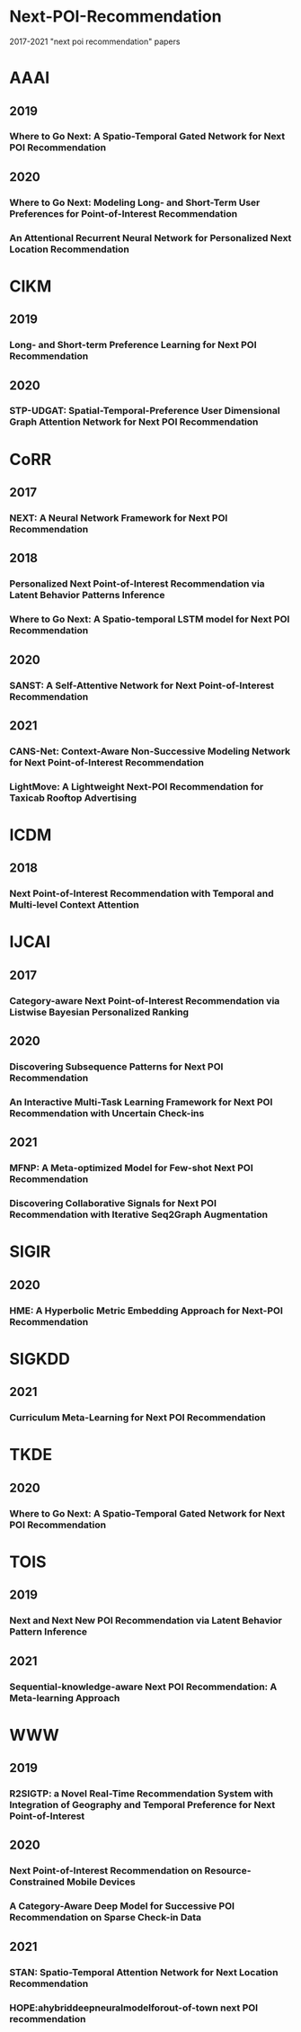# Next-POI-Recommendation
2017-2021 "next poi recommendation" papers
# AAAI
## 2019
### Where to Go Next: A Spatio-Temporal Gated Network for Next POI Recommendation
## 2020
### Where to Go Next: Modeling Long- and Short-Term User Preferences for Point-of-Interest Recommendation
### An Attentional Recurrent Neural Network for Personalized Next Location Recommendation
# CIKM
## 2019
### Long- and Short-term Preference Learning for Next POI Recommendation
## 2020
### STP-UDGAT: Spatial-Temporal-Preference User Dimensional Graph Attention Network for Next POI Recommendation
# CoRR
## 2017
### NEXT: A Neural Network Framework for Next POI Recommendation
## 2018
### Personalized Next Point-of-Interest Recommendation via Latent Behavior Patterns Inference
### Where to Go Next: A Spatio-temporal LSTM model for Next POI Recommendation
## 2020
### SANST: A Self-Attentive Network for Next Point-of-Interest Recommendation
## 2021
### CANS-Net: Context-Aware Non-Successive Modeling Network for Next Point-of-Interest Recommendation
### LightMove: A Lightweight Next-POI Recommendation for Taxicab Rooftop Advertising
# ICDM
## 2018
### Next Point-of-Interest Recommendation with Temporal and Multi-level Context Attention
# IJCAI
## 2017
### Category-aware Next Point-of-Interest Recommendation via Listwise Bayesian Personalized Ranking
## 2020
### Discovering Subsequence Patterns for Next POI Recommendation
### An Interactive Multi-Task Learning Framework for Next POI Recommendation with Uncertain Check-ins
## 2021
### MFNP: A Meta-optimized Model for Few-shot Next POI Recommendation
### Discovering Collaborative Signals for Next POI Recommendation with Iterative Seq2Graph Augmentation
# SIGIR
## 2020
### HME: A Hyperbolic Metric Embedding Approach for Next-POI Recommendation
# SIGKDD
## 2021
### Curriculum Meta-Learning for Next POI Recommendation
# TKDE
## 2020
### Where to Go Next: A Spatio-Temporal Gated Network for Next POI Recommendation
# TOIS
## 2019
### Next and Next New POI Recommendation via Latent Behavior Pattern Inference
## 2021
### Sequential-knowledge-aware Next POI Recommendation: A Meta-learning Approach
# WWW
## 2019
### R2SIGTP: a Novel Real-Time Recommendation System with Integration of Geography and Temporal Preference for Next Point-of-Interest
## 2020
### Next Point-of-Interest Recommendation on Resource-Constrained Mobile Devices
### A Category-Aware Deep Model for Successive POI Recommendation on Sparse Check-in Data
## 2021
### STAN: Spatio-Temporal Attention Network for Next Location Recommendation
### HOPE:ahybriddeepneuralmodelforout-of-town next POI recommendation
